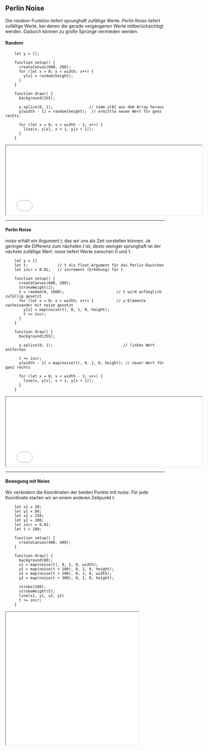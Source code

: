 ## Perlin Noise

Die *random*-Funktion liefert sprunghaft zufällige Werte. *Perlin Noise* liefert zufällige Werte, bei denen die gerade vergangenen Werte mitberücksichtigt werden. Dadurch können zu große Sprünge vermieden werden.


#### Random

```
    let y = [];

    function setup() {
      createCanvas(600, 200);
      for (let x = 0; x < width; x++) {
        y[x] = random(height);
      }
    }

    function draw() {
      background(255);

      y.splice(0, 1);                // nimm y[0] aus dem Array heraus
      y[width - 1] = random(height);  // ermittle neuen Wert für ganz rechts.

      for (let x = 0; x < width - 1; x++) {
        line(x, y[x], x + 1, y[x + 1]);
      }
    }

```

<iframe src="randomnoise.html" width="620" height="220"></iframe>

----

#### Perlin Noise

*noise* erhält ein Argument *t*, das wir uns als Zeit vorstellen können. Je geringer die Differenz zum nächsten *t* ist, desto weniger sprunghaft ist der nächste zufällige Wert. *noise* liefert Werte zwischen 0 und 1.


```
    let y = []
    let t;             // t als float-Argument für das Perlin-Rauschen
    let incr = 0.01;   // increment (Erhöhung) für t

    function setup() {
      createCanvas(600, 200);
      strokeWeight(2);
      t = random(0, 1000);                       // t wird anfänglich zufällig gesetzt
      for (let x = 0; x < width; x++) {          // y-Elemente nacheinander mit noise gesetzt
        y[x] = map(noise(t), 0, 1, 0, height);    
        t += incr;                                  
      }
    }

    function draw() {
      background(255);

      y.splice(0, 1);                               // linken Wert entfernen

      t += incr;
      y[width - 1] = map(noise(t), 0, 1, 0, height); // neuer Wert für ganz rechts

      for (let x = 0; x < width - 1; x++) {
        line(x, y[x], x + 1, y[x + 1]);
      }
    }
```

<iframe src="perlinnoise.html" width="620" height="220"></iframe>

---- 


#### Bewegung mit Noise

Wir verändern die Koordinaten der beiden Punkte mit *noise*. Für jede Koordinate starten wir an einem
anderen Zeitpunkt *t*.

```
    let x1 = 30;
    let y1 = 80;
    let x2 = 250;
    let y2 = 200;
    let incr = 0.01;
    let t = 100;

    function setup() {
      createCanvas(400, 400);
    }

    function draw() {
      background(80);
      x1 = map(noise(t), 0, 1, 0, width);
      y1 = map(noise(t + 100), 0, 1, 0, height);
      x2 = map(noise(t + 200), 0, 1, 0, width);
      y2 = map(noise(t + 300), 0, 1, 0, height);

      stroke(200);
      strokeWeight(5);
      line(x1, y1, x2, y2)
      t += incr;
    }

```

<iframe src="posNoise.html" width="420" height="420"></iframe>
